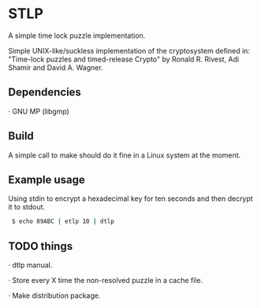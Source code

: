 # STLP
A simple time lock puzzle implementation.

Simple UNIX-like/suckless implementation of the cryptosystem defined in: "Time-lock puzzles and timed-release Crypto" by Ronald R. Rivest, Adi Shamir and David A. Wagner.

## Dependencies
· GNU MP (libgmp)

## Build
A simple call to make should do it fine in a Linux system at the moment.

## Example usage
Using stdin to encrypt a hexadecimal key for ten seconds and then decrypt it to stdout.
```bash
 $ echo 89ABC | etlp 10 | dtlp
```
## TODO things

· dtlp manual.

· Store every X time the non-resolved puzzle in a cache file.

· Make distribution package.

